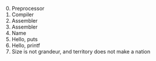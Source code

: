 0. Preprocessor
1. Compiler
2. Assembler
2. Assembler
3. Name
4. Hello, puts
5. Hello, printf
6. Size is not grandeur, and territory does not make a nation
